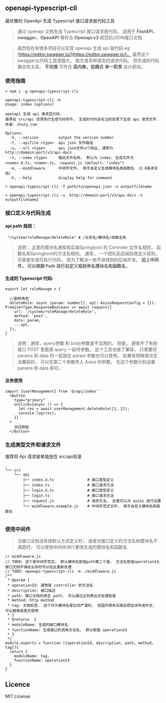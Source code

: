 ## openapi-typescript-cli
最优雅的 OpenApi 生成 Typescript 接口请求层代码工具
> 通过 openapi 文档生成 Typescript 接口请求层代码。 适用于 __FastAPi__， __swagger__，__OpenAPI__ 等符合 __Openapi v3__ 规范的JSON接口文档


>  虽然现在有很多项目可以实现 openapi 生成 api 层代码
  eg: [https://editor.swagger.io/](https://editor.swagger.io/)， 虽然这个swagger出代码工具很强大， 能生成多种语言的请求代码。 但生成的代码耦合性太高， __不优雅__  不符合 __高内聚，低耦合__ __单一职责__ 设计原则。

### 使用指南

```
> npm i -g openapi-typescript-cli

```

```
openapi-typescript-cli -h
Usage: index [options]

openapi 生成 api 请求层代码.
推荐在 src/api 目录执行生成代码命令， 生成的代码会在当前目录下生成 api 请求文件.
作者: zhuty.com

Options:
  -V, --version         output the version number
  -f, --apifile <type>  api json 文件路径
  -u, --url <type>      api json文件url地址, 通常为 http://domain:port/v3/api-docs
  -n, --name <type>     输出文件名称， 默认为 index. 生成文件为 <name>.d.ts, <name>.ts， request.js (default: "index")
  -m, --middleware      中间件文件， 用于自定义生成模块名和函数名 （2.0版本实现）
  -h, --help            display help for command
```
```
> openapi-typescript-cli -f path/to/openapi.json -n outputfilename

> openapi-typescript-cli -u  http://domain:port/v3/api-docs -n outputfilename2
```

### 接口定义与代码生成

#### api path 规则：
```
 "/system/roleManage/deleteRole" # /业务名/模块名/函数名称
```
> 说明： 这里的模块名通常和后端Springboot 的 Controler 文件名相同， 函数名和Springboot的方法名相同。 通常， 一个团队前后端协商定义规则， 可直接生成可执行代码， 但为了解决一些不讲规则的后端开发。 __加上中间件， 可以根据 Path 进行自定义规则命名模块名和函数名__。



#### 生成的 Typescript 代码: 
```(typescript)
export let roleManage = {

  //删除角色
  deleteRole: async (param: number[], opt: AxiosRequestConfig = {}): Promise<Type.ResponseBoolean> => await request({
    url: '/system/roleManage/deleteRole',
    method: 'post',
    data: param,
    ...opt,
  }),
}
```
> 说明：通常，query参数 和 body参数是不混用的， 但是， 避免不了有些接口 POST 里面用 query 一起传参数。 这个工具也做了兼容， 只需要将 params 和 data 的一起放在 param 参数也可以使用， 如果有特殊情况无法兼容的， 可以在第二个参数传入 Axios 的参数， 在这个参数分别设置 params 和 data 即可。


#### 业务使用
```
import {userManagement} from '@/api/index''
  <Button
    type="primary"
    onClick={async () => {
      let res = await userManagement.deleteRole([1, 2]);
      console.log(res);
    }}
  >
    测试按钮
  </Button>
```


### 生成类型文件和请求文件
推荐将 Api 请求层单独放在 src/api目录

```
.
└── src
    └── api
        ├── index.d.ts               # 接口类型定义
        ├── index.ts                 # 接口请求方法
        ├── login.d.ts               # 接口类型定义
        ├── login.ts                 # 接口请求方法
        ├── request.js               # 请求方法， 这里可以对 axios 进行设置 
        └── middleware.example.js    # 中间件范式文件， 用于自定义模块名和函数名


```

### 使用中间件
> 当接口文档没有按默认方式定义时， 或者对接口定义的方法名和模块名不满意时， 可以使用中间件进行更改生成的模块名和函数名

```
// middleware.js
// TODO: 这个是中间件范式， 默认模块名取值path第二个值， 方法名取值operationId. 接口文档不满足业务时可以在此重新处理
// TODO: openapi-typescript-cli -m ./middleware.js
/**
 * @param {
 * operationId: 通常是 controller 的方法名
 * description: 接口描述
 * path: 接口文档的原生 path， 可以通过正则表达式处理取值
 * method: http method
 * tag: 文档标签， 这个作为模块名是比较严谨的， 但国内很多后端会把这块写成中文， 可以替换成英文使用
 * }  
 * @returns  {
 * moduleName: 生成的接口模块名
 * functionName: 生成接口的调用方法名， 默认取值 operationId
 * }
 */
module.exports = function ({operationId, description, path, method, tag}){
  return {
    moduleName: tag,
    functionName: operationId
  }
}

```


## Licence
MIT License

